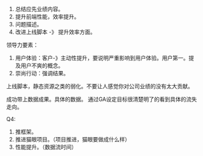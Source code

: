 1. 总结应先业绩内容。
2. 提升前端性能，效率提升。
3. 问题描述。
4. 改进上线脚本 -》 提升效率方面。

领导力要素：
1. 用户体验：客户-》主动性提升，要说明严重影响到用户体验。用户第一。提及用户不爽的概念。
2. 崇尚行动：强调结果。

上线脚本，静态资源之类的弱化。不要让人感觉你对公司业绩的没有太大贡献。

成功带上数据成果。具体的数据。
通过GA设定目标很清楚明了的看到具体的流失走向。

Q4:
1. 推框架。
2. 推进猫眼项目。（项目推进，猫眼要做成什么样）
3. 性能提升。（数据流时间）
